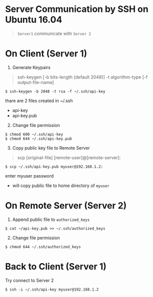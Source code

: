 # Server Communication by SSH on Ubuntu 16.04

> `Server1` communicate with `Server 2`

# On Client (Server 1) 

1. Generate Keypairs

> ssh-keygen [-b bits-length (default 2048)] -t algorithm-type [-f output-file-name]

```
$ ssh-keygen -b 2048 -t rsa -f ~/.ssh/api-key
```

thare are 2 files created in ~/.ssh
- api-key
- api-key.pub

2. Change file permission 
```
$ chmod 600 ~/.ssh/api-key
$ chmod 644 ~/.ssh/api-key.pub
```

3. Copy public key file to Remote Server

> scp [original-file] [remote-user]@[remote-server]:

```
$ scp ~/.ssh/api-key.pub myuser@192.168.1.2:
```
enter myuser password 

- will copy public file to home directory of `myuser`  

# On Remote Server (Server 2)

1. Append public file to `authorized_keys`
```
$ cat ~/api-key.pub >> ~/.ssh/authorized_keys
```
2. Change file permission

```
$ chmod 644 ~/.ssh/authorized_keys
```

# Back to Client (Server 1)

Try connect to Server 2 

```
$ ssh -i ~/.ssh/api-key myuser@192.168.1.2
```
